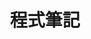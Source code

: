 ---
# dirname 才是此分類在文章的標記名稱
# 此分類顯示的名稱
title: "程式筆記"
description: "紀錄一些學習過程"
# 此分類的網址
slug: "coding-note"
image: resource/categories/CodingNote2.jpg
style:
    background: "#EDFF44" # 4ECDC4 B7ADCF
    color: "#000"
---